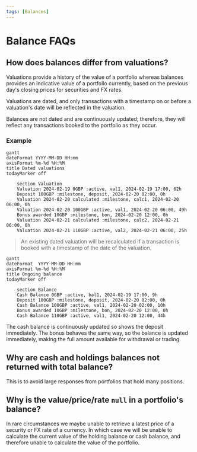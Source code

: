 ```yaml
---
tags: [Balances]
---
```


# Balance FAQs

## How does balances differ from valuations?

Valuations provide a history of the value of a portfolio whereas balances provides an indicative value of a portfolio currently, based on the previous day's closing prices for securities and FX rates.

Valuations are dated, and only transactions with a timestamp on or before a valuation's date will be reflected in the valuation.

Balances are not dated and are continuously updated; therefore, they will reflect any transactions booked to the portfolio as they occur.

### Example

```mermaid
gantt
dateFormat YYYY-MM-DD HH:mm
axisFormat %m-%d %H:%M
title Dated valuations
todayMarker off

    section Valuation
    Valuation 2024-02-19 0GBP :active, val1, 2024-02-19 17:00, 62h
    Deposit 100GBP :milestone, deposit, 2024-02-20 02:00, 0h
    Valuation 2024-02-20 calculated :milestone, calc1, 2024-02-20 06:00, 0h
    Valuation 2024-02-20 100GBP :active, val1, 2024-02-20 06:00, 49h
    Bonus awarded 10GBP :milestone, bon, 2024-02-20 12:00, 0h
    Valuation 2024-02-21 calculated :milestone, calc2, 2024-02-21 06:00, 0h
    Valuation 2024-02-21 110GBP :active, val2, 2024-02-21 06:00, 25h
```

<!-- theme: info -->
> An existing dated valuation will be recalculated if a transaction is booked with a timestamp of the date of the valuation.


```mermaid
gantt
dateFormat  YYYY-MM-DD HH:mm
axisFormat %m-%d %H:%M
title Ongoing balance
todayMarker off

    section Balance
    Cash Balance 0GBP :active, bal1, 2024-02-19 17:00, 9h
    Deposit 100GBP :milestone, deposit, 2024-02-20 02:00, 0h
    Cash Balance 100GBP :active, val1, 2024-02-20 02:00, 10h
    Bonus awarded 10GBP :milestone, bon, 2024-02-20 12:00, 0h
    Cash Balance 110GBP :active, val1, 2024-02-20 12:00, 44h
```

The cash balance is continuously updated so shows the deposit immediately. The bonus behaves the same way, so the balance is updated immediately, making the full amount available for withdrawal or trading.

## Why are cash and holdings balances not returned with total balance?

This is to avoid large responses from portfolios that hold many positions.

## Why is the value/price/rate `null` in a portfolio's balance?

In rare circumstances we maybe unable to retrieve a latest price of a security or FX rate of a currency. In which case we will be unable to calculate the current value of the holding balance or cash balance, and therefore unable to calculate the value of the portfolio.
